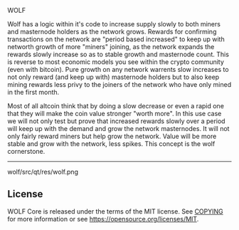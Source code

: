  WOLF


Wolf has a logic within it's code to increase supply slowly to both miners and masternode holders as the network grows. Rewards for confirming transactions on the network are "period based increased" to keep up with networth growth of more "miners" joining, as the network expands the rewards slowly increase so as to stable growth and masternode count. This is reverse to most economic models you see within the crypto community (even with bitcoin). Pure growth on any network warrents slow increases to not only reward (and keep up with) masternode holders but to also keep mining rewards less privy to the joiners of the network who have only mined in the first month. 

Most of all altcoin think that by doing a slow decrease or even a rapid one that they will make the coin value stronger "worth more".
In this use case we will not only test but prove that increased rewards slowly over a period will keep up with the demand and grow the network masternodes.
It will not only fairly reward miners but help grow the network.
Value will be more stable and grow with the network, less spikes.
This concept is the wolf cornerstone.
------------        ---

wolf/src/qt/res/wolf.png















License
-------

WOLF Core is released under the terms of the MIT license. See [COPYING](COPYING) for more
information or see https://opensource.org/licenses/MIT.


